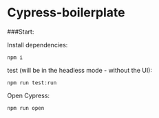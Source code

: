# Cypress-boilerplate

###Start: 


Install dependencies: 

`npm i`

test (will be in the headless mode - without the UI): 

`npm run test:run`

Open Cypress: 

`npm run open`